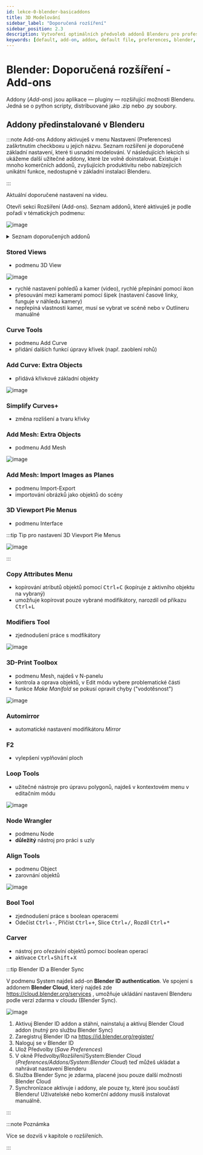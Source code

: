 ```yaml
---
id: lekce-0-blender-basicaddons
title: 3D Modelování
sidebar_label: "Doporučená rozšíření"
sidebar_position: 2.3
description: Vytvoření optimálních předvoleb addonů Blenderu pro profesionální práci
keywords: [default, add-on, addon, default file, preferences, blender, blender3d, instalace, nastavení, digitální modelování]
---
```


# Blender: Doporučená rozšíření - Add-ons
Addony (*Add-ons*) jsou aplikace — pluginy — rozšiřující možnosti Blenderu. Jedná se o python scripty, distribuované jako .zip nebo .py soubory.

## Addony předinstalované v Blenderu

:::note Add-ons
Addony aktivuješ v menu Nastavení (Preferences) zaškrtnutím checkboxu u jejich názvu. Seznam rozšíření je doporučené základní nastavení, které ti usnadní modelování. V následujících lekcích si ukážeme další užitečné addony, které lze volně doinstalovat. Existuje i mnoho komerčních addonů, zvyšujících produktivitu nebo nabízejících unikátní funkce, nedostupné v základní instalaci Blenderu.

:::

Aktuální doporučené nastavení na videu.

Otevři sekci Rozšíření (Add-ons). Seznam addonů, které aktivuješ je podle pořadí v tématických podmenu:

![image](./images/blender-addons-menu.png)

<details>
  <summary>Seznam doporučených addonů</summary>
  <div>
    <div>3DView/Stored Views</div>
    <div>Add Curve/Curve Tools</div>
    <div>Add Curve/Extra Object</div>
    <div>Add Curve/Simplify Curves</div>
    <div>Add Mesh/Extra Objects</div>
    <div>Import-Export/Import Images as Planes</div>
    <div>Interface/3D Viewport Pie Menus</div>
    <div>Interface/Copy Attributes Menu</div>
    <div>Interface/Modifiers Tool</div>
    <div>Mesh/3D-Print Toolbox</div>
    <div>Mesh/Automirror</div>
    <div>Mesh/F2</div>
    <div>Mesh/Loop Tools</div>
    <div>Node/Node Wrangler</div>
    <div>Object/Align Tools</div>
    <div>Object/Bool Tool</div>
    <div>Object/Carver</div>
  </div>
</details>


### Stored Views
- podmenu 3D View

 ![image](./images/blender-storedviews.png)

- rychlé nastavení pohledů a kamer (video), rychlé přepínání pomocí ikon
- přesouvání mezi kamerami pomocí šipek (nastavení časové linky, funguje v náhledu kamery)
- nepřepíná vlastnosti kamer, musí se vybrat ve scéně nebo v Outlineru manuálné

### Curve Tools
- podmenu Add Curve
- přidání dalších funkcí úpravy křivek (např. zaoblení rohů)
### Add Curve: Extra Objects

- přidává křivkové základní objekty

 ![image](./images/blender-extracurveobjects.png)

### Simplify Curves+

- změna rozlišení a tvaru křivky

### Add Mesh: Extra Objects
- podmenu Add Mesh

![image](./images/blender-extraobjects.png)

### Add Mesh: Import Images as Planes
- podmenu Import-Export
- importování obrázků jako objektů do scény

### 3D Viewport Pie Menus
- podmenu Interface

:::tip Tip pro nastavení 3D Vievport Pie Menus

 ![image](./images/blender-3d-viewport-pie-cz-en.png)

:::

### Copy Attributes Menu
- kopírování atributů objektů pomocí <kbd>Ctrl</kbd>+<kbd>C</kbd> (kopíruje z aktivního objektu na vybraný)
- umožňuje kopírovat pouze vybrané modifikátory, narozdíl od příkazu <kbd>Ctrl</kbd>+<kbd>L</kbd>

### Modifiers Tool
- zjednodušení práce s modfikátory

![image](./images/blender-add-modifier.png)

### 3D-Print Toolbox
- podmenu Mesh, najdeš v N-panelu
- kontrola a oprava objektů, v Edit módu vybere problematické části
- funkce *Make Manifold* se pokusí opravit chyby ("vodotěsnost")

![image](./images/blender-3D-PrintToolbox.png)


### Automirror
- automatické nastavení modifikátoru *Mirror*
### F2
- vylepšení vyplňování ploch

### Loop Tools
- užitečné nástroje pro úpravu polygonů, najdeš v kontextovém menu v editačním módu

![image](./images/blender-looptools.png)

### Node Wrangler
- podmenu Node
- **důležitý** nástroj pro práci s uzly

### Align Tools
- podmenu Object
- zarovnání objektů

 ![image](./images/blender-aligntools.png)

### Bool Tool
- zjednodušení práce s boolean operacemi
- Odečíst <kbd>Ctrl</kbd>+<kbd>-</kbd>, Přičíst <kbd>Ctrl</kbd>+<kbd>+</kbd>, Slice <kbd>Ctrl</kbd>+<kbd>/</kbd>, Rozdíl <kbd>Ctrl</kbd>+<kbd>*</kbd>
### Carver
- nástroj pro ořezávíní objektů pomocí boolean operací
- aktivace <kbd>Ctrl</kbd>+<kbd>Shift</kbd>+<kbd>X</kbd>

:::tip Blender ID a Blender Sync

 V podmenu System najdeš add-on **Blender ID authentication**. Ve spojení s addonem **Blender Cloud**, který najdeš zde https://cloud.blender.org/services , umožňuje ukládání nastavení Blenderu podle verzí zdarma v cloudu (Blender Sync).

 ![image](./images/blender-cloud.png)

1. Aktivuj Blender ID addon a stáhni, nainstaluj a aktivuj Blender Cloud addon (nutný pro službu Blender Sync)
2. Zaregistruj Blender ID na  https://id.blender.org/register/
3. Naloguj se v Blender ID
4. Ulož Předvolby (*Save Preferences*)
5. V okně Předvolby/Rozšíření/System:Blender Cloud (*Preferences/Addons/System:Blender Cloud*) teď můžeš ukládat a nahrávat nastavení Blenderu
6. Služba Blender Sync je zdarma, placené jsou pouze další možnosti Blender Cloud
7. Synchronizace aktivuje i addony, ale pouze ty, které jsou součástí Blenderu! Uživatelské nebo komerční addony musíš instalovat manuálně.

:::

:::note Poznámka

 Více se dozvíš v kapitole o rozšířeních.

:::
